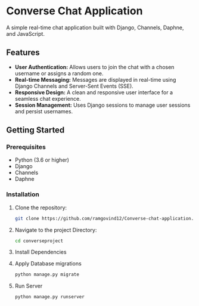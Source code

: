 # Converse Chat Application


A simple real-time chat application built with Django, Channels, Daphne, and JavaScript.

## Features

- **User Authentication:** Allows users to join the chat with a chosen username or assigns a random one.
- **Real-time Messaging:** Messages are displayed in real-time using Django Channels and Server-Sent Events (SSE).
- **Responsive Design:** A clean and responsive user interface for a seamless chat experience.
- **Session Management:** Uses Django sessions to manage user sessions and persist usernames.

## Getting Started

### Prerequisites

- Python (3.6 or higher)
- Django
- Channels
- Daphne

### Installation

1. Clone the repository:

   ```bash
   git clone https://github.com/ramgovind12/Converse-chat-application.git

2. Navigate to the project Directory:
   ```bash
   cd converseproject

3. Install Dependencies
   
4. Apply Database migrations
   ```bash
   python manage.py migrate

5. Run Server
   ```bash
   python manage.py runserver

